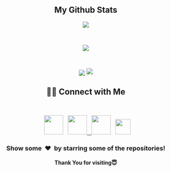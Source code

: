 <p>

<h2 align="center">My Github Stats</h2>
<p align="center">
  <p align="center">
<img align="center" src="https://github-readme-stats.vercel.app/api/top-langs/?username=discoveruz&layout=compact&bg_color=0,73FA79,73FDFF,7A81FF&theme=graywhite&langs_count=10&exclude_repo=kasweb">
    </p>
    <br>
    <p align="center">
<img align="center" src="https://github-readme-stats.vercel.app/api?username=discoveruz&count_private=true&show_icons=trueline_height=21&bg_color=0,EC6C6C,FFD479,FFFC79,73FA79&theme=graywhite">	
  </p>
  <br>
  <p align="center">
<img align="center" src="https://github-readme-streak-stats.herokuapp.com/?user=discoveruz&theme=dracula">
<img src="https://metrics.lecoq.io/discoveruz">	
  </p>
  </p>
<b><h2 align="center"> 🤝🏻 Connect with Me </h2></b>
<br>
<p align="center">
&nbsp; <a href="https://twitter.com/discover_uz" target="_blank" rel="noopener noreferrer"><img src="https://img.icons8.com/plasticine/100/000000/twitter.png" width="50" /></a>  
&nbsp; <a href="https://instagram.com/diyorbekdev" target="_blank" rel="noopener noreferrer"><img src="https://img.icons8.com/plasticine/100/000000/instagram-new.png" width="50" />
&nbsp; <a href="mailto:discover.diyorbek@gmail.com" target="_blank" rel="noopener noreferrer"><img src="https://img.icons8.com/plasticine/100/000000/gmail.png"  width="50" /></a>
&nbsp; <a href="https://t.me/diyorbekdev" target="_blank" rel="noopener noreferrer"><img src="https://img.icons8.com/nolan/64/telegram-app.png" width="40"/></a>
  
</p>

<div align="center">
<h3 align="center">Show some &nbsp;❤️&nbsp; by starring some of the repositories!</h3>

#### Thank You for visiting😇
